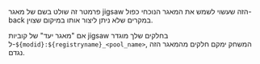 פרמטר זה שולט בשם של מאגר jigsaw הזה שעשוי לשמש את המאגר הנוכחי כפול-back במקרים שלא ניתן ליצור אותו במיקום שצוין.

אם "מאגר יעד" של קוביות jigsaw בחלקים שלך מוגדר ל-`${modid}:${registryname}_<pool_name>`, המשחק ימקם חלקים מהמאגר הזה נגדם.